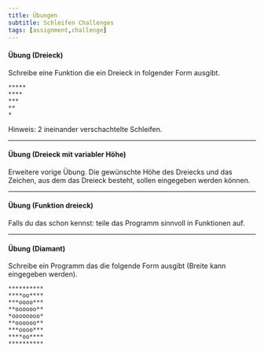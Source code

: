 ```yaml
---
title: Übungen
subtitle: Schleifen Challenges
tags: [assignment,challenge]
---
```




#### Übung (Dreieck)

Schreibe eine Funktion die ein Dreieck in folgender Form ausgibt.

```
*****
****
***
**
*
```

Hinweis: 2 ineinander verschachtelte Schleifen.

---


#### Übung (Dreieck mit variabler Höhe)

Erweitere vorige Übung. Die gewünschte Höhe des Dreiecks und das Zeichen, aus dem das Dreieck besteht, sollen eingegeben werden können.

---

#### Übung (Funktion dreieck)
Falls du das schon kennst: teile das Programm sinnvoll in Funktionen auf.

---

#### Übung (Diamant)
Schreibe ein Programm das die folgende Form ausgibt (Breite kann eingegeben werden).

```
**********
****oo****
***oooo***   
**oooooo**   
*oooooooo*
**oooooo**   
***oooo***   
****oo****
**********
```

